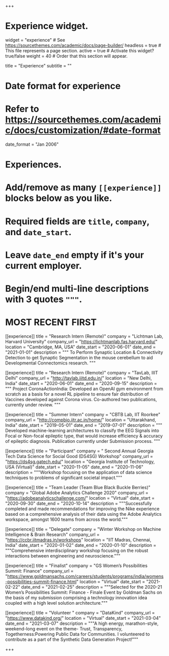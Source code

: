 +++
# Experience widget.
widget = "experience"  # See https://sourcethemes.com/academic/docs/page-builder/
headless = true  # This file represents a page section.
active = true  # Activate this widget? true/false
weight = 40  # Order that this section will appear.

title = "Experience"
subtitle = ""

# Date format for experience
#   Refer to https://sourcethemes.com/academic/docs/customization/#date-format
date_format = "Jan 2006"

# Experiences.
#   Add/remove as many `[[experience]]` blocks below as you like.
#   Required fields are `title`, `company`, and `date_start`.
#   Leave `date_end` empty if it's your current employer.
#   Begin/end multi-line descriptions with 3 quotes `"""`.
# MOST RECENT FIRST 


[[experience]]
  title = "Research Intern (Remote)"
  company = "Lichtman Lab, Harvard University"
  company_url = "https://lichtmanlab.fas.harvard.edu/"
  location = "Cambridge, MA, USA"
  date_start = "2020-06-01"
  date_end = "2021-01-01"
  description = """
  To Perform Synaptic Location & Connectivity Detection to get Synaptic Segmentation in the mouse
cerebellum to aid Developmental Connectomics research. 
  """

[[experience]]
  title = "Research Intern (Remote)"
  company = "TavLab, IIIT Delhi"
  company_url = "http://tavlab.iiitd.edu.in/"
  location = "New Delhi, India"
  date_start = "2020-06-01"
  date_end = "2020-09-15"
  description = """
  Project CoronaActionIndia: Developed an OpenAI gym environment from scratch as a basis for a novel RL pipeline to ensure
fair distribution of Vaccines developed against Corona virus. Co-authored two publications, currently under review. 
  """

[[experience]]
  title = "Summer Intern"
  company = "CBTB Lab, IIT Roorkee"
  company_url = "http://compbio.iitr.ac.in/home/"
  location = "Uttarakhand, India"
  date_start = "2019-05-01"
  date_end = "2019-07-01"
  description = """
  Developed machine-learning architectures to classify the EEG Signals into Focal or Non-focal
epileptic type, that would increase efficiency & accuracy of epileptic diagnosis. Publication currently under Submission process. 
  """


[[experience]]
  title = "Participant"
  company = " Second Annual Georgia Tech Data Science for Social Good (DS4SG) Workshop"
  company_url = "https://ds4sg.gatech.edu/"
  location = "Georgia Institute of Technology, USA (Virtual)"
  date_start = "2020-11-05"
  date_end = "2020-11-06"
  description = """Workshop focusing on the application of data science techniques to problems of significant societal
impact."""
  
[[experience]]
  title = "Team Leader (Team Blue Black Buckle Berries)"
  company = "Global Adobe Analytics Challenge 2020"
  company_url = "https://adobeanalyticschallenge.com/"
  location = "Virtual"
  date_start = "2020-09-30"
  date_end = "2020-10-14"
  description = """Successfully completed and made recommendations for improving the Nike experience based on a
comprehensive analysis of their data using the Adobe Analytics workspace, amongst 1600 teams
from across the world."""
  
[[experience]]
  title = "Delegate"
  company = "Winter Workshop on Machine Intelligence & Brain Research"
  company_url = "https://ccbr.iitmadras.in/workshops"
  location = "IIT Madras, Chennai, India"
  date_start = "2020-01-02"
  date_end = "2020-01-10"
  description = """Comprehensive interdisciplinary workshop focusing on the robust interactions between engineering
and neuroscience."""

[[experience]]
  title = "Finalist"
  company = "GS Women’s Possibilities Summit: Finance"
  company_url = "https://www.goldmansachs.com/careers/students/programs/india/womens-possibilities-summit-finance.html"
  location = "Virtual"
  date_start = "2021-02-22"
  date_end = "2021-02-25"
  description = """Selected for the 2020-21 Women’s Possibilities Summit: Finance - Finale Event by Goldman Sachs on the basis of my submission comprising a technology innovation idea coupled with a high level solution architecture."""
  

[[experience]]
  title = "Volunteer "
  company = "DataKind"
  company_url = "https://www.datakind.org/"
  location = "Virtual"
  date_start = "2021-03-04"
  date_end = "2021-03-07"
  description = """A high energy, marathon-style, weekend-long event on the theme- Trust, Transparency, Togetherness:Powering Public Data for Communities. I volunteered to contribute as a part of the Synthetic Data Generation Project!"""  


+++
